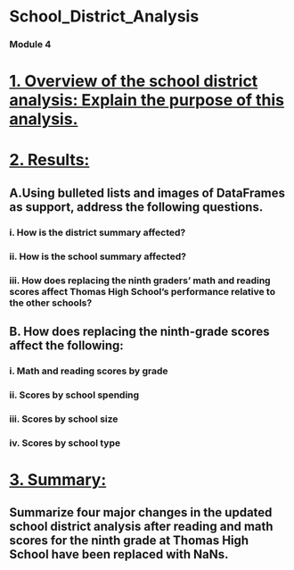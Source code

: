 # School_District_Analysis
### Module 4
# <ins> 1. Overview of the school district analysis: Explain the purpose of this analysis.
# <ins> 2. Results: 
## A.Using bulleted lists and images of DataFrames as support, address the following questions.
### i. How is the district summary affected?
### ii. How is the school summary affected?
### iii. How does replacing the ninth graders’ math and reading scores affect Thomas High School’s performance relative to the other schools?
## B. How does replacing the ninth-grade scores affect the following:
### i. Math and reading scores by grade
### ii. Scores by school spending
### iii. Scores by school size
### iv. Scores by school type
# <ins> 3. Summary: 
## Summarize four major changes in the updated school district analysis after reading and math scores for the ninth grade at Thomas High School have been replaced with NaNs.

